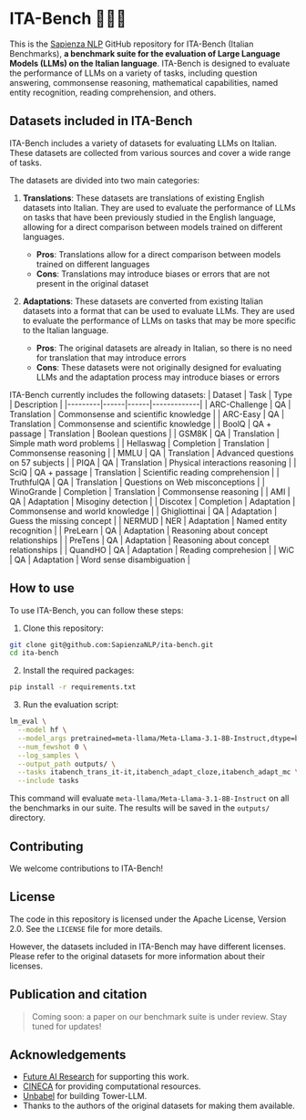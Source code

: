 # ITA-Bench 🤖🇮🇹
This is the [Sapienza NLP](https://github.com/sapienzanlp) GitHub repository for ITA-Bench (Italian Benchmarks), **a benchmark suite for the evaluation of Large Language Models (LLMs) on the Italian language**. ITA-Bench is designed to evaluate the performance of LLMs on a variety of tasks, including question answering, commonsense reasoning, mathematical capabilities, named entity recognition, reading comprehension, and others. 

## Datasets included in ITA-Bench
ITA-Bench includes a variety of datasets for evaluating LLMs on Italian. These datasets are collected from various sources and cover a wide range of tasks.

The datasets are divided into two main categories:
1. **Translations**: These datasets are translations of existing English datasets into Italian. They are used to evaluate the performance of LLMs on tasks that have been previously studied in the English language, allowing for a direct comparison between models trained on different languages.
    - **Pros**: Translations allow for a direct comparison between models trained on different languages
    - **Cons**: Translations may introduce biases or errors that are not present in the original dataset

2. **Adaptations**: These datasets are converted from existing Italian datasets into a format that can be used to evaluate LLMs. They are used to evaluate the performance of LLMs on tasks that may be more specific to the Italian language.
    - **Pros**: The original datasets are already in Italian, so there is no need for translation that may introduce errors
    - **Cons**: These datasets were not originally designed for evaluating LLMs and the adaptation process may introduce biases or errors

ITA-Bench currently includes the following datasets:
| Dataset | Task | Type | Description |
|---------|------|------|-------------|
| ARC-Challenge | QA | Translation | Commonsense and scientific knowledge |
| ARC-Easy | QA | Translation | Commonsense and scientific knowledge |
| BoolQ | QA + passage | Translation | Boolean questions |
| GSM8K | QA | Translation | Simple math word problems |
| Hellaswag | Completion | Translation | Commonsense reasoning |
| MMLU | QA | Translation | Advanced questions on 57 subjects |
| PIQA | QA | Translation | Physical interactions reasoning |
| SciQ | QA + passage | Translation | Scientific reading comprehension |
| TruthfulQA | QA | Translation | Questions on Web misconceptions |
| WinoGrande | Completion | Translation | Commonsense reasoning |
| AMI | QA | Adaptation | Misoginy detection |
| Discotex | Completion | Adaptation | Commonsense and world knowledge |
| Ghigliottinai | QA | Adaptation | Guess the missing concept |
| NERMUD | NER | Adaptation | Named entity recognition |
| PreLearn | QA | Adaptation | Reasoning about concept relationships |
| PreTens | QA | Adaptation | Reasoning about concept relationships |
| QuandHO | QA | Adaptation | Reading comprehesion |
| WiC | QA | Adaptation | Word sense disambiguation |


## How to use
To use ITA-Bench, you can follow these steps:
1. Clone this repository:
```bash
git clone git@github.com:SapienzaNLP/ita-bench.git
cd ita-bench
```
2. Install the required packages:
```bash
pip install -r requirements.txt
```
3. Run the evaluation script:
```bash
lm_eval \
  --model hf \
  --model_args pretrained=meta-llama/Meta-Llama-3.1-8B-Instruct,dtype=bfloat16 \
  --num_fewshot 0 \
  --log_samples \
  --output_path outputs/ \
  --tasks itabench_trans_it-it,itabench_adapt_cloze,itabench_adapt_mc \
  --include tasks
```
This command will evaluate `meta-llama/Meta-Llama-3.1-8B-Instruct` on all the benchmarks in our suite. The results will be saved in the `outputs/` directory.

## Contributing
We welcome contributions to ITA-Bench! 


## License
The code in this repository is licensed under the Apache License, Version 2.0. See the `LICENSE` file for more details.

However, the datasets included in ITA-Bench may have different licenses. Please refer to the original datasets for more information about their licenses.


## Publication and citation
> Coming soon: a paper on our benchmark suite is under review. Stay tuned for updates!

## Acknowledgements
* [Future AI Research](https://future-ai-research.it/) for supporting this work.
* [CINECA](https://www.cineca.it/) for providing computational resources.
* [Unbabel](https://unbabel.com/) for building Tower-LLM.
* Thanks to the authors of the original datasets for making them available.
